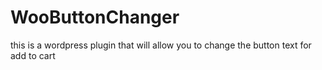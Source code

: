 # WooButtonChanger
 this is a wordpress plugin that will allow you to change the button text for add to cart
